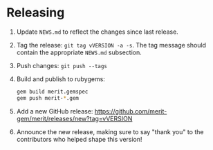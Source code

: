 # Releasing

1. Update `NEWS.md` to reflect the changes since last release.
1. Tag the release: `git tag vVERSION -a -s`. The tag message should contain the
   appropriate `NEWS.md` subsection.
1. Push changes: `git push --tags`
1. Build and publish to rubygems:
   ```bash
   gem build merit.gemspec
   gem push merit-*.gem
   ```

1. Add a new GitHub release:
   https://github.com/merit-gem/merit/releases/new?tag=vVERSION
1. Announce the new release, making sure to say "thank you" to the contributors
   who helped shape this version!
